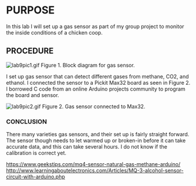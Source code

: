 # PURPOSE #
In this lab I will set up a gas sensor as part of my group project to monitor the inside conditions of a chicken coop.

## PROCEDURE ##

![lab9pic1.gif](https://bitbucket.org/repo/BgdaKR7/images/1461577014-lab9pic1.gif)
Figure 1. Block diagram for gas sensor.

I set up gas sensor that can detect different gases from methane, CO2, and ethanol.  I connected the sensor to a Pickit Max32 board as seen in Figure 2.  I borrowed C code from an online Arduino projects community to program the board and sensor.


![lab9pic2.gif](https://bitbucket.org/repo/BgdaKR7/images/4060687279-lab9pic2.gif)
Figure 2. Gas sensor connected to Max32.

### CONCLUSION ###
There many varieties gas sensors, and their set up is fairly straight forward.  The sensor though needs to let warmed up or broken-in before it can take accurate data, and this can take several hours.  I do not know if the calibration is correct yet.

https://www.geekstips.com/mq4-sensor-natural-gas-methane-arduino/
http://www.learningaboutelectronics.com/Articles/MQ-3-alcohol-sensor-circuit-with-arduino.php